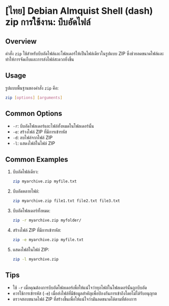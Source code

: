 # [ไทย] Debian Almquist Shell (dash) zip การใช้งาน: บีบอัดไฟล์

## Overview
คำสั่ง `zip` ใช้สำหรับบีบอัดไฟล์และโฟลเดอร์ให้เป็นไฟล์เดียวในรูปแบบ ZIP ซึ่งช่วยลดขนาดไฟล์และทำให้การจัดเก็บและการส่งไฟล์สะดวกยิ่งขึ้น

## Usage
รูปแบบพื้นฐานของคำสั่ง `zip` คือ:

```sh
zip [options] [arguments]
```

## Common Options
- `-r`: บีบอัดโฟลเดอร์และไฟล์ทั้งหมดในโฟลเดอร์นั้น
- `-e`: สร้างไฟล์ ZIP ที่มีการเข้ารหัส
- `-d`: ลบไฟล์จากไฟล์ ZIP
- `-l`: แสดงไฟล์ในไฟล์ ZIP

## Common Examples
1. บีบอัดไฟล์เดียว:
   ```sh
   zip myarchive.zip myfile.txt
   ```

2. บีบอัดหลายไฟล์:
   ```sh
   zip myarchive.zip file1.txt file2.txt file3.txt
   ```

3. บีบอัดโฟลเดอร์ทั้งหมด:
   ```sh
   zip -r myarchive.zip myfolder/
   ```

4. สร้างไฟล์ ZIP ที่มีการเข้ารหัส:
   ```sh
   zip -e myarchive.zip myfile.txt
   ```

5. แสดงไฟล์ในไฟล์ ZIP:
   ```sh
   zip -l myarchive.zip
   ```

## Tips
- ใช้ `-r` เมื่อคุณต้องการบีบอัดโฟลเดอร์เพื่อให้แน่ใจว่าทุกไฟล์ในโฟลเดอร์นั้นถูกบีบอัด
- ควรใช้การเข้ารหัส (`-e`) เมื่อส่งไฟล์ที่มีข้อมูลสำคัญเพื่อป้องกันการเข้าถึงโดยไม่ได้รับอนุญาต
- ตรวจสอบขนาดไฟล์ ZIP ที่สร้างขึ้นเพื่อให้แน่ใจว่ามันลดขนาดได้ตามที่ต้องการ